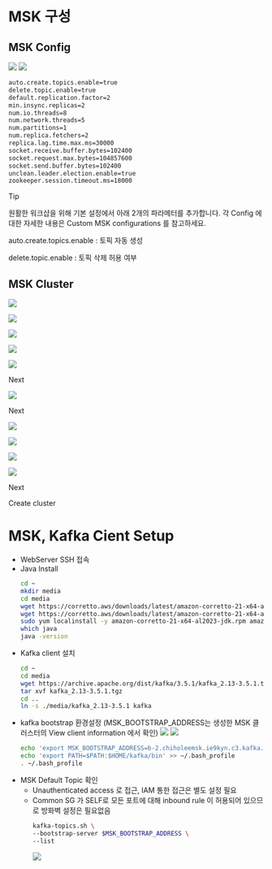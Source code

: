 # MSK 구성
## MSK Config
![](./img/2024-06-22-12-39-06.png)
![](./img/2024-06-22-12-39-19.png)
```bash
auto.create.topics.enable=true
delete.topic.enable=true
default.replication.factor=2
min.insync.replicas=2
num.io.threads=8
num.network.threads=5
num.partitions=1
num.replica.fetchers=2
replica.lag.time.max.ms=30000
socket.receive.buffer.bytes=102400
socket.request.max.bytes=104857600
socket.send.buffer.bytes=102400
unclean.leader.election.enable=true
zookeeper.session.timeout.ms=18000
```
> [!TIP]  
> 원활한 워크샵을 위해 기본 설정에서 아래 2개의 파라메터를 추가합니다. 각 Config 에 대한 자세한 내용은 Custom MSK configurations  를 참고하세요.
> 
> auto.create.topics.enable : 토픽 자동 생성
> 
> delete.topic.enable : 토픽 삭제 허용 여부



## MSK Cluster

![](./img/2024-06-02-19-46-42.png)

![](./img/2024-06-02-19-47-06.png)

![](./img/2024-06-02-19-46-21.png)

![](./img/2024-06-02-19-47-34.png)

![](./img/2024-06-22-12-42-26.png)

Next

![](./img/2024-06-02-19-50-06.png)

Next

![](./img/2024-06-02-19-50-51.png)

![](./img/2024-06-02-19-51-03.png)

![](./img/2024-06-02-19-51-41.png)

![](./img/2024-06-02-19-56-28.png)

Next

Create cluster

# MSK, Kafka Cient Setup
- WebServer SSH 접속
- Java Install
    ```bash
    cd ~
    mkdir media
    cd media
    wget https://corretto.aws/downloads/latest/amazon-corretto-21-x64-al2023-jdk.rpm
    wget https://corretto.aws/downloads/latest/amazon-corretto-21-x64-al2023-jre.rpm
    sudo yum localinstall -y amazon-corretto-21-x64-al2023-jdk.rpm amazon-corretto-21-x64-al2023-jre.rpm
    which java
    java -version
    ```
- Kafka client 설치
    ```bash
    cd ~
    cd media
    wget https://archive.apache.org/dist/kafka/3.5.1/kafka_2.13-3.5.1.tgz
    tar xvf kafka_2.13-3.5.1.tgz
    cd ..
    ln -s ./media/kafka_2.13-3.5.1 kafka
    ```
- kafka bootstrap 환경설정 (MSK_BOOTSTRAP_ADDRESS는 생성한 MSK 클러스터의 View client information 에서 확인)
    ![](./img/2024-06-02-22-59-08.png)
    ![](./img/2024-06-02-23-00-10.png)
    ```bash
    echo 'export MSK_BOOTSTRAP_ADDRESS=b-2.chiholeemsk.ie9kyn.c3.kafka.ap-northeast-2.amazonaws.com:9092,b-1.chiholeemsk.ie9kyn.c3.kafka.ap-northeast-2.amazonaws.com:9092' >> ~/.bash_profile
    echo 'export PATH=$PATH:$HOME/kafka/bin' >> ~/.bash_profile
    . ~/.bash_profile
    ```
- MSK Default Topic 확인
  - Unauthenticated access 로 접근, IAM 통한 접근은 별도 설정 필요
  - Common SG 가 SELF로 모든 포트에 대해 inbound rule 이 허용되어 있으므로 방화벽 설정은 필요없음
    ```bash
    kafka-topics.sh \
    --bootstrap-server $MSK_BOOTSTRAP_ADDRESS \
    --list
    ````
    ![](./img/2024-06-02-23-12-46.png)